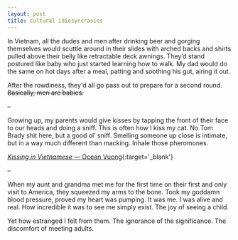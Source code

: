 ```yaml
---
layout: post
title: cultural idiosyncrasies
---
```


In Vietnam, all the dudes and men after drinking beer and gorging themselves would scuttle around in their slides with arched backs and shirts pulled above their belly like retractable deck awnings. They’d stand postured like baby who just started learning how to walk. My dad would do the same on hot days after a meal, patting and soothing his gut, airing it out. 

After the rowdiness, they'd all go pass out to prepare for a second round. ~~Basically, men are babies.~~

–

Growing up, my parents would give kisses by tapping the front of their face to our heads and doing a sniff. This is often how I kiss my cat. No Tom Brady shit here, but a good ol’ sniff. Smelling someone up close is intimate, but in a way much different than macking. Inhale those pheromones.

[*Kissing in Vietnamese* — Ocean Vuong](https://poets.org/poem/kissing-vietnamese){:target='_blank'}

–

When my aunt and grandma met me for the first time on their first and only visit to America, they squeezed my arms to the bone. Took my goddamn blood pressure, proved my heart was pumping. It was me. I was alive and real. How incredible it was to see me simply exist. The joy of seeing a child.

Yet how estranged I felt from them. The ignorance of the significance. The discomfort of meeting adults.